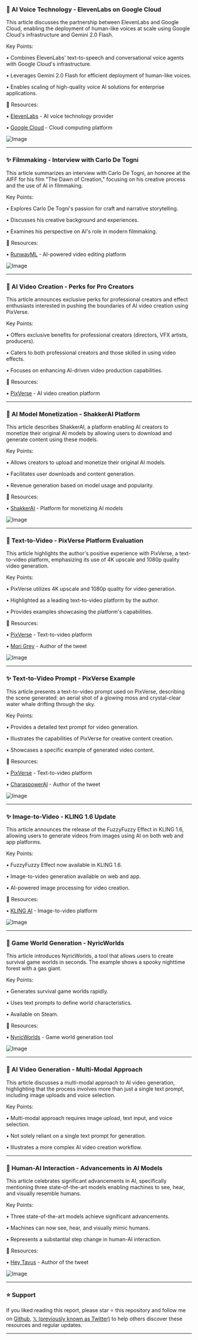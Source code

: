### 🤖 AI Voice Technology - ElevenLabs on Google Cloud

This article discusses the partnership between ElevenLabs and Google Cloud, enabling the deployment of human-like voices at scale using Google Cloud's infrastructure and Gemini 2.0 Flash.


Key Points:

• Combines ElevenLabs' text-to-speech and conversational voice agents with Google Cloud's infrastructure.

• Leverages Gemini 2.0 Flash for efficient deployment of human-like voices.

• Enables scaling of high-quality voice AI solutions for enterprise applications.



🔗 Resources:

• [ElevenLabs](https://x.com/elevenlabsio) - AI voice technology provider

• [Google Cloud](https://x.com/googlecloud) - Cloud computing platform

![Image](https://pbs.twimg.com/media/Gldi78qaAAA48GA?format=jpg&name=small)


---

### ✨ Filmmaking - Interview with Carlo De Togni

This article summarizes an interview with Carlo De Togni, an honoree at the AIFF for his film "The Dawn of Creation," focusing on his creative process and the use of AI in filmmaking.


Key Points:

• Explores Carlo De Togni's passion for craft and narrative storytelling.

• Discusses his creative background and experiences.

• Examines his perspective on AI's role in modern filmmaking.



🔗 Resources:

• [RunwayML](https://x.com/runwayml) - AI-powered video editing platform

![Image](https://pbs.twimg.com/ext_tw_video_thumb/1898013142430412800/pu/img/QXAs1iK0GK8YuefQ.jpg)


---

### 🚀 AI Video Creation - Perks for Pro Creators

This article announces exclusive perks for professional creators and effect enthusiasts interested in pushing the boundaries of AI video creation using PixVerse.


Key Points:

• Offers exclusive benefits for professional creators (directors, VFX artists, producers).

• Caters to both professional creators and those skilled in using video effects.

• Focuses on enhancing AI-driven video production capabilities.



🔗 Resources:

• [PixVerse](https://x.com/PixVerse_) - AI video creation platform


---

### 🤖 AI Model Monetization - ShakkerAI Platform

This article describes ShakkerAI, a platform enabling AI creators to monetize their original AI models by allowing users to download and generate content using these models.


Key Points:

• Allows creators to upload and monetize their original AI models.

• Facilitates user downloads and content generation.

• Revenue generation based on model usage and popularity.



🔗 Resources:

• [ShakkerAI](https://x.com/ShakkerAI_Team) - Platform for monetizing AI models

![Image](https://pbs.twimg.com/media/Glajra-bwAMkEBb?format=jpg&name=small)


---

### 🤖 Text-to-Video - PixVerse Platform Evaluation

This article highlights the author's positive experience with PixVerse, a text-to-video platform, emphasizing its use of 4K upscale and 1080p quality video generation.


Key Points:

• PixVerse utilizes 4K upscale and 1080p quality for video generation.

• Highlighted as a leading text-to-video platform by the author.

• Provides examples showcasing the platform's capabilities.


🔗 Resources:

• [PixVerse](https://x.com/PixVerse_) - Text-to-video platform

• [Mori Grey](https://x.com/mori_grey) - Author of the tweet

![Image](https://pbs.twimg.com/media/Gie5080XEAAHscS?format=jpg&name=small)


---

### ✨ Text-to-Video Prompt - PixVerse Example

This article presents a text-to-video prompt used on PixVerse, describing the scene generated: an aerial shot of a glowing moss and crystal-clear water whale drifting through the sky.


Key Points:

• Provides a detailed text prompt for video generation.

• Illustrates the capabilities of PixVerse for creative content creation.

• Showcases a specific example of generated video content.


🔗 Resources:

• [PixVerse](https://x.com/PixVerse_) - Text-to-video platform

• [CharaspowerAI](https://x.com/CharaspowerAI) - Author of the tweet

![Image](https://pbs.twimg.com/ext_tw_video_thumb/1897686223688269824/pu/img/CU2YNrnoyxVAx7Yt.jpg)


---

### ✨ Image-to-Video - KLING 1.6 Update

This article announces the release of the FuzzyFuzzy Effect in KLING 1.6, allowing users to generate videos from images using AI on both web and app platforms.


Key Points:

• FuzzyFuzzy Effect now available in KLING 1.6.

• Image-to-video generation available on web and app.

• AI-powered image processing for video creation.



🔗 Resources:

• [KLING AI](https://x.com/Kling_ai) - Image-to-video platform

![Image](https://pbs.twimg.com/media/GlabXPwb0AAKLsL?format=jpg&name=small)


---

### 🚀 Game World Generation - NyricWorlds

This article introduces NyricWorlds, a tool that allows users to create survival game worlds in seconds.  The example shows a spooky nighttime forest with a gas giant.


Key Points:

• Generates survival game worlds rapidly.

• Uses text prompts to define world characteristics.

• Available on Steam.


🔗 Resources:

• [NyricWorlds](https://x.com/NyricWorlds) - Game world generation tool

![Image](https://pbs.twimg.com/media/GlYr-9WWwAAlJ0I?format=jpg&name=small)


---

### 🤖 AI Video Generation - Multi-Modal Approach

This article discusses a multi-modal approach to AI video generation, highlighting that the process involves more than just a single text prompt, including image uploads and voice selection.


Key Points:

• Multi-modal approach requires image upload, text input, and voice selection.

• Not solely reliant on a single text prompt for generation.

• Illustrates a more complex AI video creation workflow.



---

### 🤖 Human-AI Interaction - Advancements in AI Models

This article celebrates significant advancements in AI, specifically mentioning three state-of-the-art models enabling machines to see, hear, and visually resemble humans.


Key Points:

• Three state-of-the-art models achieve significant advancements.

• Machines can now see, hear, and visually mimic humans.

• Represents a substantial step change in human-AI interaction.



🔗 Resources:

• [Hey Tavus](https://x.com/heytavus) -  Author of the tweet

![Image](https://pbs.twimg.com/amplify_video_thumb/1897700299428839427/img/GYyOn6KeMcFCXzHY.jpg)


---

### ⭐️ Support

If you liked reading this report, please star ⭐️ this repository and follow me on [Github](https://github.com/Drix10), [𝕏 (previously known as Twitter)](https://x.com/DRIX_10_) to help others discover these resources and regular updates.

---